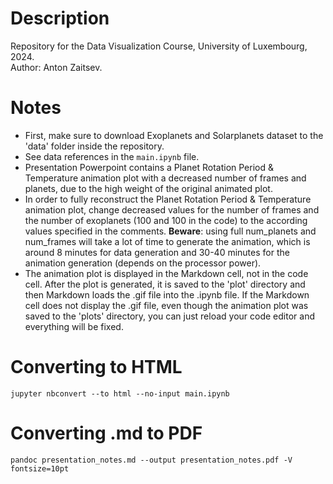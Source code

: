 # Description

Repository for the Data Visualization Course, University of Luxembourg, 2024.\
Author: Anton Zaitsev.

# Notes

- First, make sure to download Exoplanets and Solarplanets dataset to the 'data' folder inside the repository.
- See data references in the ```main.ipynb``` file.
- Presentation Powerpoint contains a Planet Rotation Period & Temperature animation plot with a decreased number of frames and planets, due to the high weight of the original animated plot.
- In order to fully reconstruct the Planet Rotation Period & Temperature animation plot, change decreased values for the number of frames and the number of exoplanets (100 and 100 in the code) to the according values specified in the comments. **Beware**: using full num_planets and num_frames will take a lot of time to generate the animation, which is around 8 minutes for data generation and 30-40 minutes for the animation generation (depends on the processor power).
- The animation plot is displayed in the Markdown cell, not in the code cell. After the plot is generated, it is saved to the 'plot' directory and then Markdown loads the .gif file into the .ipynb file. If the Markdown cell does not display the .gif file, even though the animation plot was saved to the 'plots' directory, you can just reload your code editor and everything will be fixed.

# Converting to HTML
```
jupyter nbconvert --to html --no-input main.ipynb
```

# Converting .md to PDF

```
pandoc presentation_notes.md --output presentation_notes.pdf -V fontsize=10pt
```
